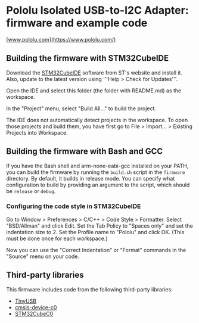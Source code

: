 # Pololu Isolated USB-to-I2C Adapter: firmware and example code

[www.pololu.com](https://www.pololu.com/)


## Building the firmware with STM32CubeIDE

Download the [STM32CubeIDE] software from ST's website and install it.
Also, update to the latest version using '''Help > Check for Updates'''.

Open the IDE and select this folder (the folder with README.md) as the
workspace.

In the "Project" menu, select "Build All..." to build the project.

The IDE does not automatically detect projects in the workspace.  To open those
projects and build them, you have first go to File > Import... >
Existing Projects into Workspace.

[STM32CubeIDE]: https://www.st.com/en/development-tools/stm32cubeide.html


## Building the firmware with Bash and GCC

If you have the Bash shell and arm-none-eabi-gcc installed on your PATH, you
can build the firmware by running the `build.sh` script in the
`firmware` directory.  By default, it builds in release mode.  You can
specify what configuration to build by providing an argument to the script,
which should be `release` or `debug`.


### Configuring the code style in STM32CubeIDE

Go to Window > Preferences > C/C++ > Code Style > Formatter.  Select
"BSD/Allman" and click Edit.  Set the Tab Policy to "Spaces only" and set the
indentation size to 2.  Set the Profile name to "Pololu" and click OK.
(This must be done once for each workspace.)

Now you can use the "Correct Indentation" or "Format" commands in the "Source"
menu on your code.



## Third-party libraries

This firmware includes code from the following third-party libraries:

- [TinyUSB]
- [cmsis-device-c0]
- [STM32CubeC0]

[TinyUSB]: https://github.com/STMicroelectronics/cmsis-device-c0
[cmsis-device-c0]: https://github.com/STMicroelectronics/cmsis-device-c0
[STM32CubeC0]: https://github.com/STMicroelectronics/STM32CubeC0
